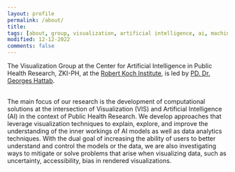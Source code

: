 ```yaml
---
layout: profile
permalink: /about/
title:
tags: [about, group, visualization, artificial intelligence, ai, machine learning, ml, data, representation, abstraction, visualization, vis]
modified: 12-12-2022
comments: false
---
```


The Visualization Group at the Center for Artificial Intelligence in Public Health Research, ZKI-PH, at the [Robert Koch Institute](https://www.rki.de/EN/), is led by [PD. Dr. Georges Hattab](/hattab).

<br/>
The main focus of our research is the development of computational solutions at the intersection of Visualization (VIS) and Artificial Intelligence (AI) in the context of Public Health Research.
We develop approaches that leverage visualization techniques to explain, explore, and improve the understanding of the inner workings of AI models as well as data analytics techniques. 
With the dual goal of increasing the ability of users to better understand and control the models or the data, we are also investigating ways to mitigate or solve problems that arise when visualizing data, such as uncertainty, accessibility, bias in rendered visualizations.


